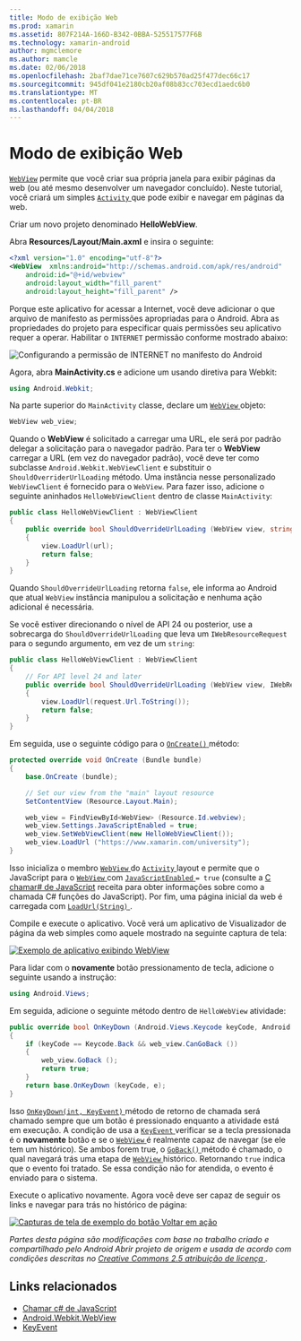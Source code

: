 ```yaml
---
title: Modo de exibição Web
ms.prod: xamarin
ms.assetid: 807F214A-166D-B342-0BBA-525517577F6B
ms.technology: xamarin-android
author: mgmclemore
ms.author: mamcle
ms.date: 02/06/2018
ms.openlocfilehash: 2baf7dae71ce7607c629b570ad25f477dec66c17
ms.sourcegitcommit: 945df041e2180cb20af08b83cc703ecd1aedc6b0
ms.translationtype: MT
ms.contentlocale: pt-BR
ms.lasthandoff: 04/04/2018
---
```

# <a name="web-view"></a>Modo de exibição Web

[`WebView`](https://developer.xamarin.com/api/type/Android.Webkit.WebView/) permite que você criar sua própria janela para exibir páginas da web (ou até mesmo desenvolver um navegador concluído). Neste tutorial, você criará um simples [ `Activity` ](https://developer.xamarin.com/api/type/Android.App.Activity/) que pode exibir e navegar em páginas da web.

Criar um novo projeto denominado **HelloWebView**.

Abra **Resources/Layout/Main.axml** e insira o seguinte:

```xml
<?xml version="1.0" encoding="utf-8"?>
<WebView  xmlns:android="http://schemas.android.com/apk/res/android"
    android:id="@+id/webview"
    android:layout_width="fill_parent"
    android:layout_height="fill_parent" />
```

Porque este aplicativo for acessar a Internet, você deve adicionar o que arquivo de manifesto as permissões apropriadas para o Android. Abra as propriedades do projeto para especificar quais permissões seu aplicativo requer a operar. Habilitar o `INTERNET` permissão conforme mostrado abaixo:

![Configurando a permissão de INTERNET no manifesto do Android](web-view-images/01-set-internet-permissions.png)

Agora, abra **MainActivity.cs** e adicione um usando diretiva para Webkit:

```csharp
using Android.Webkit;
```

Na parte superior do `MainActivity` classe, declare um [ `WebView` ](https://developer.xamarin.com/api/type/Android.Webkit.WebView/) objeto:

```csharp
WebView web_view;
```

Quando o **WebView** é solicitado a carregar uma URL, ele será por padrão delegar a solicitação para o navegador padrão. Para ter o **WebView** carregar a URL (em vez do navegador padrão), você deve ter como subclasse `Android.Webkit.WebViewClient` e substituir o `ShouldOverriderUrlLoading` método. Uma instância nesse personalizado `WebViewClient` é fornecido para o `WebView`. Para fazer isso, adicione o seguinte aninhados `HelloWebViewClient` dentro de classe `MainActivity`:

```csharp
public class HelloWebViewClient : WebViewClient
{
    public override bool ShouldOverrideUrlLoading (WebView view, string url)
    {
        view.LoadUrl(url);
        return false;
    }
}
```

Quando `ShouldOverrideUrlLoading` retorna `false`, ele informa ao Android que atual `WebView` instância manipulou a solicitação e nenhuma ação adicional é necessária. 

Se você estiver direcionando o nível de API 24 ou posterior, use a sobrecarga do `ShouldOverrideUrlLoading` que leva um `IWebResourceRequest` para o segundo argumento, em vez de um `string`:

```csharp
public class HelloWebViewClient : WebViewClient
{
    // For API level 24 and later
    public override bool ShouldOverrideUrlLoading (WebView view, IWebResourceRequest request)
    {
        view.LoadUrl(request.Url.ToString());
        return false;
    }
}
```

Em seguida, use o seguinte código para o [ `OnCreate()` ](https://developer.xamarin.com/api/member/Android.App.Activity.OnCreate/(Android.OS.Bundle)) método:

```csharp
protected override void OnCreate (Bundle bundle)
{
    base.OnCreate (bundle);

    // Set our view from the "main" layout resource
    SetContentView (Resource.Layout.Main);

    web_view = FindViewById<WebView> (Resource.Id.webview);
    web_view.Settings.JavaScriptEnabled = true;
    web_view.SetWebViewClient(new HelloWebViewClient());
    web_view.LoadUrl ("https://www.xamarin.com/university");
}
```

Isso inicializa o membro [ `WebView` ](https://developer.xamarin.com/api/type/Android.Webkit.WebView/) do [ `Activity` ](https://developer.xamarin.com/api/type/Android.App.Activity/) layout e permite que o JavaScript para o [ `WebView` ](https://developer.xamarin.com/api/type/Android.Webkit.WebView/) com [ `JavaScriptEnabled` ](https://developer.xamarin.com/api/property/Android.Webkit.WebSettings.JavaScriptEnabled/) 
 `= true` (consulte a [C chamar\# de JavaScript](https://developer.xamarin.com/recipes/android/controls/webview/call_csharp_from_javascript) receita para obter informações sobre como a chamada C\# funções do JavaScript). Por fim, uma página inicial da web é carregada com [ `LoadUrl(String)` ](https://developer.xamarin.com/api/type/Android.Webkit.WebView/%2fM%2fLoadUrl).

Compile e execute o aplicativo. Você verá um aplicativo de Visualizador de página da web simples como aquele mostrado na seguinte captura de tela:

[![Exemplo de aplicativo exibindo WebView](web-view-images/02-simple-webview-app-sml.png)](web-view-images/02-simple-webview-app.png#lightbox)

Para lidar com o **novamente** botão pressionamento de tecla, adicione o seguinte usando a instrução:

```csharp
using Android.Views;
```

Em seguida, adicione o seguinte método dentro de `HelloWebView` atividade:

```csharp
public override bool OnKeyDown (Android.Views.Keycode keyCode, Android.Views.KeyEvent e)
{
    if (keyCode == Keycode.Back && web_view.CanGoBack ())
    {
        web_view.GoBack ();
        return true;
    }
    return base.OnKeyDown (keyCode, e);
}
```

Isso [ `OnKeyDown(int, KeyEvent)` ](https://developer.xamarin.com/api/member/Android.App.Activity.OnKeyDown/(Android.Views.Keycode%2cAndroid.Views.KeyEvent)) método de retorno de chamada será chamado sempre que um botão é pressionado enquanto a atividade está em execução. A condição de usa a [ `KeyEvent` ](https://developer.xamarin.com/api/type/Android.Views.KeyEvent/) verificar se a tecla pressionada é o **novamente** botão e se o [ `WebView` ](https://developer.xamarin.com/api/type/Android.Webkit.WebView/) é realmente capaz de navegar (se ele tem um histórico). Se ambos forem true, o [ `GoBack()` ](https://developer.xamarin.com/api/member/Android.Webkit.WebView.GoBack/) método é chamado, o qual navegará trás uma etapa de [ `WebView` ](https://developer.xamarin.com/api/type/Android.Webkit.WebView/) histórico. Retornando `true` indica que o evento foi tratado. Se essa condição não for atendida, o evento é enviado para o sistema.

Execute o aplicativo novamente. Agora você deve ser capaz de seguir os links e navegar para trás no histórico de página:

[![Capturas de tela de exemplo do botão Voltar em ação](web-view-images/03-back-button-sml.png)](web-view-images/03-back-button.png#lightbox)


*Partes desta página são modificações com base no trabalho criado e compartilhado pelo Android Abrir projeto de origem e usada de acordo com condições descritas no*
[*Creative Commons 2.5 atribuição de licença* ](http://creativecommons.org/licenses/by/2.5/).


## <a name="related-links"></a>Links relacionados

- [Chamar c# de JavaScript](https://developer.xamarin.com/recipes/android/controls/webview/call_csharp_from_javascript)
- [Android.Webkit.WebView](https://developer.xamarin.com/api/type/Android.Webkit.WebView)
- [KeyEvent](https://developer.xamarin.com/api/type/Android.Webkit.WebView/Client)

